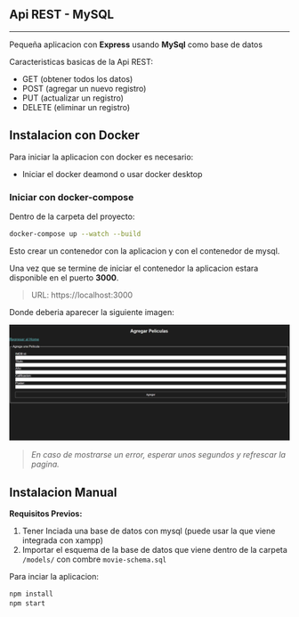 ## Api REST - MySQL

---

Pequeña aplicacion con **Express** usando **MySql** como base de datos

Caracteristicas basicas de la Api REST:

- GET (obtener todos los datos)
- POST (agregar un nuevo registro)
- PUT (actualizar un registro)
- DELETE (eliminar un registro)

## Instalacion con Docker

Para iniciar la aplicacion con docker es necesario:

- Iniciar el docker deamond o usar docker desktop

### Iniciar con docker-compose

Dentro de la carpeta del proyecto:

```bash
docker-compose up --watch --build
```

Esto crear un contenedor con la aplicacion y con el contenedor de mysql.

Una vez que se termine de iniciar el contenedor la aplicacion estara disponible en el puerto **3000**.

> URL:
> https://localhost:3000

Donde deberia aparecer la siguiente imagen:

![api-rest-mysql](https://raw.githubusercontent.com/web-luisaguilar/08ApiREST-MySql/refs/heads/master/public/img/home-app-preview.png)

> _En caso de mostrarse un error, esperar unos segundos y refrescar la pagina._

## Instalacion Manual

**Requisitos Previos:**

1. Tener Inciada una base de datos con mysql (puede usar la que viene integrada con xampp)
2. Importar el esquema de la base de datos que viene dentro de la carpeta `/models/` con combre `movie-schema.sql`

Para inciar la aplicacion:

```bash
npm install
npm start
```
